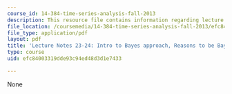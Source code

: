 ```yaml
---
course_id: 14-384-time-series-analysis-fall-2013
description: This resource file contains information regarding lecture 23-24.
file_location: /coursemedia/14-384-time-series-analysis-fall-2013/efc84003319dde93c94ed48d3d1e7433_MIT14_384F13_lec23and24.pdf
file_type: application/pdf
layout: pdf
title: 'Lecture Notes 23-24: Intro to Bayes approach, Reasons to be Bayesian'
type: course
uid: efc84003319dde93c94ed48d3d1e7433

---
```

None
